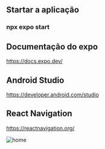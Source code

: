 
## Startar a aplicação

### npx expo start

## Documentação do expo

<https://docs.expo.dev/>

## Android Studio

<https://developer.android.com/studio>

## React Navigation

<https://reactnavigation.org/>


![home](https://user-images.githubusercontent.com/73204469/230199850-54acb55c-a08d-4f5a-b355-9bf0f94fed5b.png)
